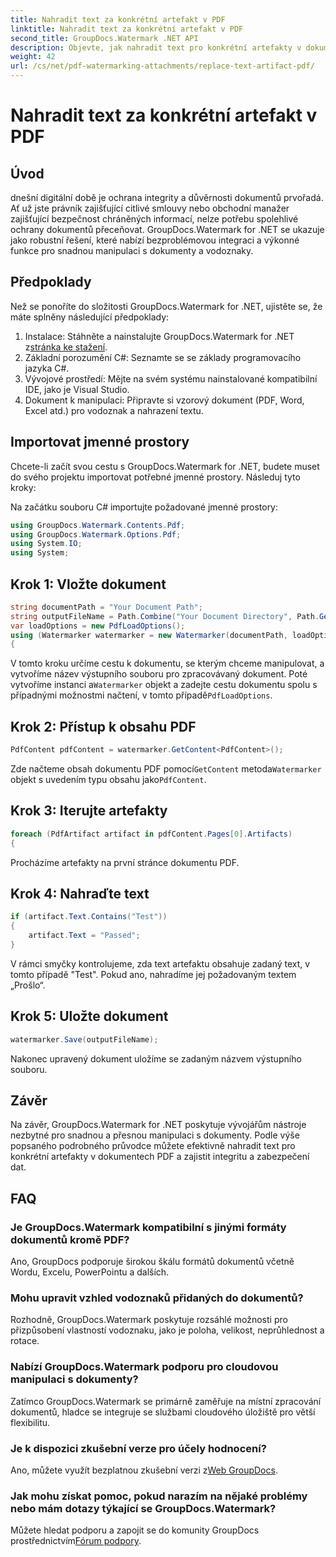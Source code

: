 ```yaml
---
title: Nahradit text za konkrétní artefakt v PDF
linktitle: Nahradit text za konkrétní artefakt v PDF
second_title: GroupDocs.Watermark .NET API
description: Objevte, jak nahradit text pro konkrétní artefakty v dokumentech PDF pomocí GroupDocs.Watermark for .NET. Bez námahy vylepšete zabezpečení a integritu dokumentů.
weight: 42
url: /cs/net/pdf-watermarking-attachments/replace-text-artifact-pdf/
---
```


# Nahradit text za konkrétní artefakt v PDF

## Úvod
dnešní digitální době je ochrana integrity a důvěrnosti dokumentů prvořadá. Ať už jste právník zajišťující citlivé smlouvy nebo obchodní manažer zajišťující bezpečnost chráněných informací, nelze potřebu spolehlivé ochrany dokumentů přeceňovat. GroupDocs.Watermark for .NET se ukazuje jako robustní řešení, které nabízí bezproblémovou integraci a výkonné funkce pro snadnou manipulaci s dokumenty a vodoznaky.
## Předpoklady
Než se ponoříte do složitosti GroupDocs.Watermark for .NET, ujistěte se, že máte splněny následující předpoklady:
1. Instalace: Stáhněte a nainstalujte GroupDocs.Watermark for .NET z[stránka ke stažení](https://releases.groupdocs.com/Watermark/net/).
2. Základní porozumění C#: Seznamte se se základy programovacího jazyka C#.
3. Vývojové prostředí: Mějte na svém systému nainstalované kompatibilní IDE, jako je Visual Studio.
4. Dokument k manipulaci: Připravte si vzorový dokument (PDF, Word, Excel atd.) pro vodoznak a nahrazení textu.

## Importovat jmenné prostory
Chcete-li začít svou cestu s GroupDocs.Watermark for .NET, budete muset do svého projektu importovat potřebné jmenné prostory. Následuj tyto kroky:

Na začátku souboru C# importujte požadované jmenné prostory:
```csharp
using GroupDocs.Watermark.Contents.Pdf;
using GroupDocs.Watermark.Options.Pdf;
using System.IO;
using System;
```
## Krok 1: Vložte dokument
```csharp
string documentPath = "Your Document Path";
string outputFileName = Path.Combine("Your Document Directory", Path.GetFileName(documentPath));
var loadOptions = new PdfLoadOptions();
using (Watermarker watermarker = new Watermarker(documentPath, loadOptions))
{
```
 V tomto kroku určíme cestu k dokumentu, se kterým chceme manipulovat, a vytvoříme název výstupního souboru pro zpracovávaný dokument. Poté vytvoříme instanci a`Watermarker` objekt a zadejte cestu dokumentu spolu s případnými možnostmi načtení, v tomto případě`PdfLoadOptions`.
## Krok 2: Přístup k obsahu PDF
```csharp
PdfContent pdfContent = watermarker.GetContent<PdfContent>();
```
 Zde načteme obsah dokumentu PDF pomocí`GetContent` metoda`Watermarker` objekt s uvedením typu obsahu jako`PdfContent`.
## Krok 3: Iterujte artefakty
```csharp
foreach (PdfArtifact artifact in pdfContent.Pages[0].Artifacts)
{
```
Procházíme artefakty na první stránce dokumentu PDF.
## Krok 4: Nahraďte text
```csharp
if (artifact.Text.Contains("Test"))
{
    artifact.Text = "Passed";
}
```
V rámci smyčky kontrolujeme, zda text artefaktu obsahuje zadaný text, v tomto případě "Test". Pokud ano, nahradíme jej požadovaným textem „Prošlo“.
## Krok 5: Uložte dokument
```csharp
watermarker.Save(outputFileName);
```
Nakonec upravený dokument uložíme se zadaným názvem výstupního souboru.

## Závěr
Na závěr, GroupDocs.Watermark for .NET poskytuje vývojářům nástroje nezbytné pro snadnou a přesnou manipulaci s dokumenty. Podle výše popsaného podrobného průvodce můžete efektivně nahradit text pro konkrétní artefakty v dokumentech PDF a zajistit integritu a zabezpečení dat.
## FAQ
### Je GroupDocs.Watermark kompatibilní s jinými formáty dokumentů kromě PDF?
Ano, GroupDocs podporuje širokou škálu formátů dokumentů včetně Wordu, Excelu, PowerPointu a dalších.
### Mohu upravit vzhled vodoznaků přidaných do dokumentů?
Rozhodně, GroupDocs.Watermark poskytuje rozsáhlé možnosti pro přizpůsobení vlastností vodoznaku, jako je poloha, velikost, neprůhlednost a rotace.
### Nabízí GroupDocs.Watermark podporu pro cloudovou manipulaci s dokumenty?
Zatímco GroupDocs.Watermark se primárně zaměřuje na místní zpracování dokumentů, hladce se integruje se službami cloudového úložiště pro větší flexibilitu.
### Je k dispozici zkušební verze pro účely hodnocení?
 Ano, můžete využít bezplatnou zkušební verzi z[Web GroupDocs](https://releases.groupdocs.com/).
### Jak mohu získat pomoc, pokud narazím na nějaké problémy nebo mám dotazy týkající se GroupDocs.Watermark?
 Můžete hledat podporu a zapojit se do komunity GroupDocs prostřednictvím[Fórum podpory](https://forum.groupdocs.com/c/watermark/19).